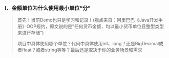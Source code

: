 ### I、金额单位为什么使用最小单位“分”
> 首先！当前Demo也只是学习和记录！(观点来自：阿里巴巴《Java开发手册》OOP规约，原文说的是"任何货币金额，均以最小货币单位且整型类型来进行存储")
> 
> 项目中具体使用哪个单位？代码中具体使用int、long？还是BigDecimal或者float？或者string等等？最后还是取决于你的业务场景和需求
